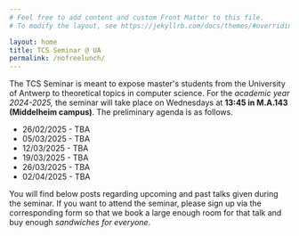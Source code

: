```yaml
---
# Feel free to add content and custom Front Matter to this file.
# To modify the layout, see https://jekyllrb.com/docs/themes/#overriding-theme-defaults

layout: home
title: TCS Seminar @ UA
permalink: /nofreelunch/
---
```


The TCS Seminar is meant to expose master's students from the University of
Antwerp to theoretical topics in computer science. For the *academic year
2024-2025,* the seminar will take place on Wednesdays at **13:45 in
M.A.143 (Middelheim campus)**.  The preliminary agenda is as follows.
* 26/02/2025 - TBA
* 05/03/2025 - TBA
* 12/03/2025 - TBA
* 19/03/2025 - TBA
* 26/03/2025 - TBA
* 02/04/2025 - TBA

You will find below posts regarding upcoming and past talks given during the
seminar. If you want to attend the seminar, please sign up via the
corresponding form so that we book a large enough room for that talk and buy
enough *sandwiches for everyone*.
